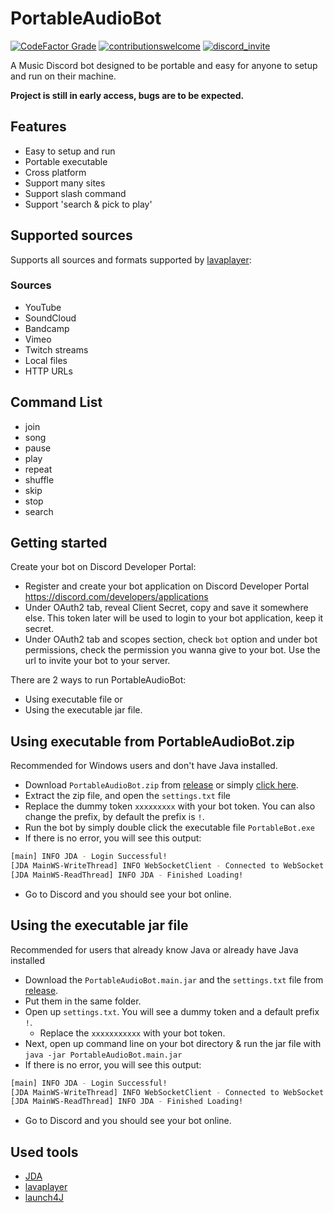 # PortableAudioBot
[![CodeFactor Grade](https://img.shields.io/codefactor/grade/github/madeyoga/portableaudiobot?style=for-the-badge)](https://www.codefactor.io/repository/github/madeyoga/portableaudiobot)
[![contributionswelcome](https://img.shields.io/badge/contributions-welcome-brightgreen/?style=for-the-badge)](https://github.com/madeyoga/PortableAudioBot/issues)
[![discord_invite](https://img.shields.io/discord/458296099049046018?style=for-the-badge)](https://discord.gg/Y8sB4ay)

A Music Discord bot designed to be portable and easy for anyone to setup and run on their machine.

**Project is still in early access, bugs are to be expected.**


## Features
- Easy to setup and run
- Portable executable
- Cross platform
- Support many sites
- Support slash command
- Support 'search & pick to play'


## Supported sources
Supports all sources and formats supported by [lavaplayer](https://github.com/sedmelluq/lavaplayer#supported-formats):

### Sources
- YouTube
- SoundCloud
- Bandcamp
- Vimeo
- Twitch streams
- Local files
- HTTP URLs

## Command List
- join
- song
- pause
- play
- repeat
- shuffle
- skip
- stop
- search


## Getting started
Create your bot on Discord Developer Portal:
- Register and create your bot application on Discord Developer Portal https://discord.com/developers/applications
- Under OAuth2 tab, reveal Client Secret, copy and save it somewhere else. This token later will be used to login to your bot application, keep it secret.
- Under OAuth2 tab and scopes section, check `bot` option and under bot permissions, check the permission you wanna give to your bot. Use the url to invite your bot to your server.

There are 2 ways to run PortableAudioBot:
- Using executable file or
- Using the executable jar file.

## Using executable from PortableAudioBot.zip
Recommended for Windows users and don't have Java installed.
- Download `PortableAudioBot.zip` from [release](https://github.com/madeyoga/PortableAudioBot/releases/tag/v0.0.2) or simply [click here](https://github.com/madeyoga/PortableAudioBot/releases/download/v0.0.2/PortableAudioBot.zip).
- Extract the zip file, and open the `settings.txt` file
- Replace the dummy token `xxxxxxxxx` with your bot token. You can also change the prefix, by default the prefix is `!`.
- Run the bot by simply double click the executable file `PortableBot.exe`
- If there is no error, you will see this output:
```sh
[main] INFO JDA - Login Successful!
[JDA MainWS-WriteThread] INFO WebSocketClient - Connected to WebSocket
[JDA MainWS-ReadThread] INFO JDA - Finished Loading!
```
- Go to Discord and you should see your bot online.


## Using the executable jar file
Recommended for users that already know Java or already have Java installed
- Download the `PortableAudioBot.main.jar` and the `settings.txt` file from [release](https://github.com/madeyoga/PortableAudioBot/releases/latest/).
- Put them in the same folder.
- Open up `settings.txt`. You will see a dummy token and a default prefix `!`.
  - Replace the `xxxxxxxxxxx` with your bot token.
- Next, open up command line on your bot directory & run the jar file with `java -jar PortableAudioBot.main.jar`
- If there is no error, you will see this output:
```sh
[main] INFO JDA - Login Successful!
[JDA MainWS-WriteThread] INFO WebSocketClient - Connected to WebSocket
[JDA MainWS-ReadThread] INFO JDA - Finished Loading!
```
- Go to Discord and you should see your bot online.


## Used tools
- [JDA](https://github.com/DV8FromTheWorld/JDA)
- [lavaplayer](https://github.com/sedmelluq/lavaplayer)
- [launch4J](http://launch4j.sourceforge.net/)
